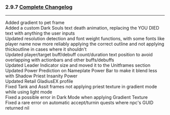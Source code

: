 ### 2.9.7 [Complete Changelog](https://github.com/eltreum0/eltruism/blob/main/Changelog.md)
___
Added gradient to pet frame\
Added a custom Dark Souls text death animation, replacing the YOU DIED text with anything the user inputs\
Updated resolution detection and font weight functions, with some fonts like player name now more reliably applying the correct outline and not applying thickoutline in cases where it shouldn't\
Updated player/target buff/debuff count/duration text position to avoid overlapping with actionbars and other buffs/debuffs\
Updated Leader Indicator size and moved it to the Unitframes section\
Updated Power Prediction on Nameplate Power Bar to make it blend less with Shadow Priest Insanity Power\
Updated Retail GladiusEX profile\
Fixed Tank and Assit frames not applying priest texture in gradient mode while using light mode\
Fixed a possible error in Dark Mode when applying Gradient Texture\
Fixed a rare error on automatic accept/turnin quests where npc's GUID returned nil

